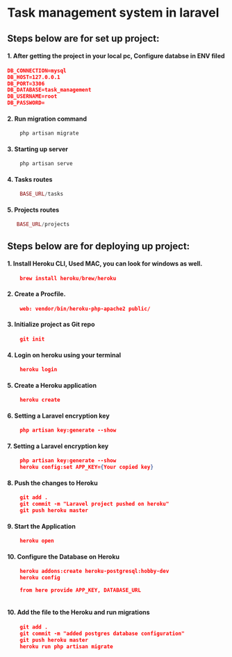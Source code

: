 # Task management system in laravel

## Steps below are for set up project:

#### 1. After getting the project in your local pc, Configure databse in ENV filed

```json
DB_CONNECTION=mysql
DB_HOST=127.0.0.1
DB_PORT=3306
DB_DATABASE=task_management
DB_USERNAME=root
DB_PASSWORD=
```

#### 2. Run migration command

```php
    php artisan migrate
```

#### 3. Starting up server

```php
    php artisan serve
```

#### 4. Tasks routes

```php
    BASE_URL/tasks
```

#### 5. Projects routes

```php
   BASE_URL/projects
```

## Steps below are for deploying up project:

#### 1. Install Heroku CLI, Used MAC, you can look for windows as well.

```json
    brew install heroku/brew/heroku
```

#### 2. Create a Procfile.

```json
    web: vendor/bin/heroku-php-apache2 public/
```

#### 3. Initialize project as Git repo

```json
    git init
```

#### 4. Login on heroku using your terminal

```json
    heroku login
```

#### 5. Create a Heroku application

```json
    heroku create
```

#### 6. Setting a Laravel encryption key

```json
    php artisan key:generate --show
```

#### 7. Setting a Laravel encryption key

```json
    php artisan key:generate --show
    heroku config:set APP_KEY={Your copied key}
```

#### 8. Push the changes to Heroku

```json
    git add .
    git commit -m "Laravel project pushed on heroku"
    git push heroku master
```

#### 9. Start the Application

```json
    heroku open
```

#### 10. Configure the Database on Heroku

```json
    heroku addons:create heroku-postgresql:hobby-dev
    heroku config

    from here provide APP_KEY, DATABASE_URL
    
```

#### 10. Add the file to the Heroku and run migrations

```json
    git add .
    git commit -m "added postgres database configuration"
    git push heroku master
    heroku run php artisan migrate
```
